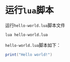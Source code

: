 # 运行`lua`脚本

运行`hello-world.lua`脚本文件

```bash
lua hello-world.lua
```

`hello-world.lua`脚本如下：

```lua
print("Hello world!")
```

